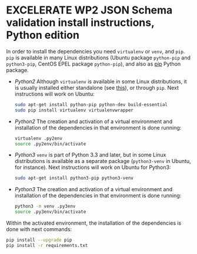 # EXCELERATE WP2 JSON Schema validation install instructions, Python edition

In order to install the dependencies you need `virtualenv` or `venv`, and `pip`. `pip` is available in many Linux distributions (Ubuntu package `python-pip` and `python3-pip`, CentOS EPEL package `python-pip`), and also as [pip](https://pip.pypa.io/en/stable/) Python package.

- *Python2* Although `virtualenv` is available in some Linux distributions, it is usually installed either standalone (see [this](https://www.dabapps.com/blog/introduction-to-pip-and-virtualenv-python/)), or through `pip`. Next instructions will work on Ubuntu:

  ```bash
  sudo apt-get install python-pip python-dev build-essential
  sudo pip install virtualenv virtualenvwrapper
  ```

- *Python2* The creation and activation of a virtual environment and installation of the dependencies in that environment is done running:

  ```bash
  virtualenv .py2env
  source .py2env/bin/activate
  ```
  
- *Python3* `venv` is part of Python 3.3 and later, but in some Linux distributions is available as a separate package (`python3-venv` in Ubuntu, for instance). Next instructions will work on Ubuntu for Python3:
  ```bash
  sudo apt-get install python3-pip python3-venv
  ```

- *Python3* The creation and activation of a virtual environment and installation of the dependencies in that environment is done running:
  ```bash
  python3 -m venv .py3env
  source .py3env/bin/activate
  ```
  
Within the activated environment, the installation of the dependencies is done with next commands:
  ```bash
  pip install --upgrade pip
  pip install -r requirements.txt
  ```
